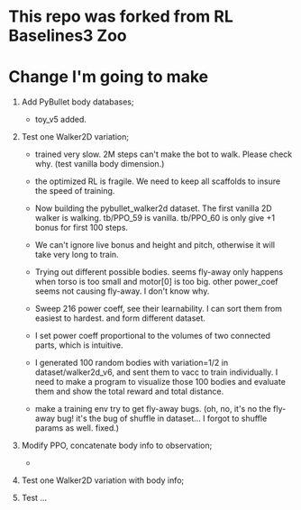 # This repo was forked from RL Baselines3 Zoo

# Change I'm going to make

1. Add PyBullet body databases;

    * toy_v5 added.

2. Test one Walker2D variation;
    
    * trained very slow. 2M steps can't make the bot to walk. Please check why. (test vanilla body dimension.)
    
    * the optimized RL is fragile. We need to keep all scaffolds to insure the speed of training.

    * Now building the pybullet_walker2d dataset. The first vanilla 2D walker is walking. tb/PPO_59 is vanilla.  tb/PPO_60 is only give +1 bonus for first 100 steps. 

    * We can't ignore live bonus and height and pitch, otherwise it will take very long to train.

    * Trying out different possible bodies. seems fly-away only happens when torso is too small and motor[0] is too big. other power_coef seems not causing fly-away. I don't know why.

    * Sweep 216 power coeff, see their learnability. I can sort them from easiest to hardest. and form different dataset.

    * I set power coeff proportional to the volumes of two connected parts, which is intuitive.

    * I generated 100 random bodies with variation=1/2 in dataset/walker2d_v6, and sent them to vacc to train individually. I need to make a program to visualize those 100 bodies and evaluate them and show the total reward and total distance.

    * make a training env try to get fly-away bugs. (oh, no, it's no the fly-away bug! it's the bug of shuffle in dataset... I forgot to shuffle params as well. fixed.)

    

3. Modify PPO, concatenate body info to observation;

    * 

4. Test one Walker2D variation with body info;

5. Test ...